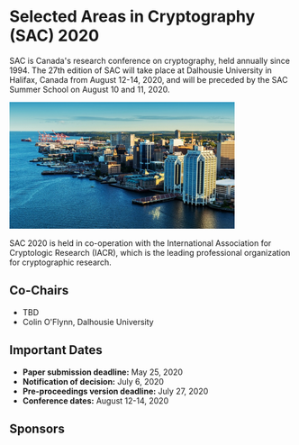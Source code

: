 # Selected Areas in Cryptography (SAC) 2020

SAC is Canada's research conference on cryptography, held annually since 1994. The 27th edition of SAC will take place at Dalhousie University in Halifax, Canada from August 12-14, 2020, and will be preceded by the SAC Summer School on August 10 and 11, 2020. 

<img src="images/halifax1.jpg" width=400>

SAC 2020 is held in co-operation with the International Association for Cryptologic Research (IACR), which is the leading professional organization for cryptographic research.

## Co-Chairs

* TBD
* Colin O'Flynn, Dalhousie University

## Important Dates

* **Paper submission deadline:**   May 25, 2020
* **Notification of decision:**   July 6, 2020
* **Pre-proceedings version deadline:**   July 27, 2020
* **Conference dates:**   August 12-14, 2020

## Sponsors
